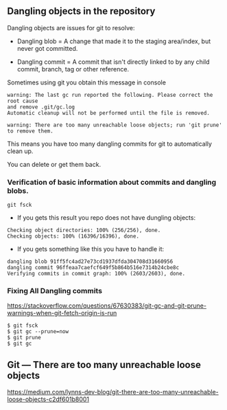 

## Dangling objects in the repository

Dangling objects are issues for git to resolve:

- Dangling blob = A change that made it to the staging area/index, but never got committed. 

- Dangling commit = A commit that isn't directly linked to by any child commit, branch, tag or other reference. 


 Sometimes using git  you obtain this message in console
 
````
warning: The last gc run reported the following. Please correct the root cause
and remove .git/gc.log
Automatic cleanup will not be performed until the file is removed.

warning: There are too many unreachable loose objects; run 'git prune' to remove them.

````
This means you have too many dangling commits for git to automatically clean up.


You can delete or get them back.


### Verification of basic information about commits and dangling blobs.

```
git fsck
```

- If you gets this result you repo does not have dungling objects:

```
Checking object directories: 100% (256/256), done.
Checking objects: 100% (16396/16396), done.
```
 

- If you gets something like this you have to handle it:

```
dangling blob 91ff5fc4ad27e73cd1937dfda304708d31660956
dangling commit 96ffeaa7caefcf649f5b864b516e7314b24cbe8c
Verifying commits in commit graph: 100% (2603/2603), done.
```
 




### Fixing All Dangling commits

https://stackoverflow.com/questions/67630383/git-gc-and-git-prune-warnings-when-git-fetch-origin-is-run

````
$ git fsck
$ git gc --prune=now
$ git prune  
$ git gc

````
## Git — There are too many unreachable loose objects

https://medium.com/lynns-dev-blog/git-there-are-too-many-unreachable-loose-objects-c2df601b8001
